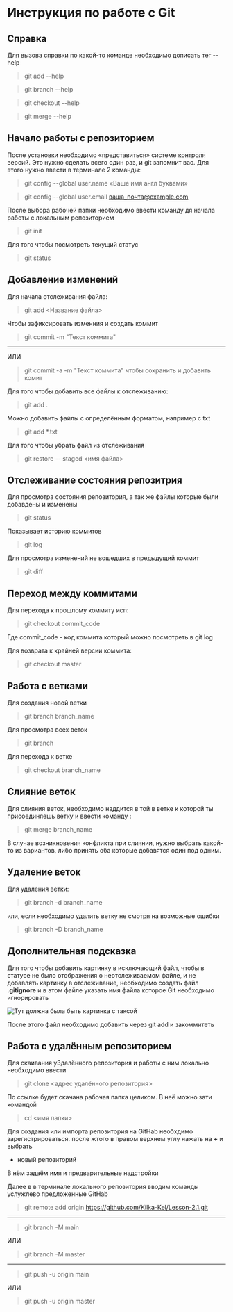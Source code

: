 # Инструкция по работе с Git

## Справка

Для вызова справки по какой-то команде необходимо дописать тег --help
> git add --help

>git branch --help

>git checkout --help

>git merge --help

## Начало работы с репозиторием
После установки необходимо «представиться» системе контроля версий. Это нужно сделать всего один раз, и git запомнит вас. Для этого нужно ввести в терминале 2 команды:
> git config --global user.name «Ваше имя англ буквами»

> git config --global user.email ваша_почта@example.com

После выбора рабочей папки необходимо ввести команду дя начала работы с локальным репозиторием 
> git init

Для того чтобы посмотреть текущий статус 
> git status

## Добавление изменений 
Для начала отслеживания файла:
> git add <Название файла>

Чтобы зафиксировать изменния и создать коммит
> git commit -m "Текст коммита"
-------
ИЛИ 
>git commit -a -m "Текст коммита"
чтобы сохранить и добавить комит

Для того чтобы добавить все файлы к отслеживанию:

> git add .

Можно добавить файлы с определённым форматом, например с txt

> git add *.txt

Для того чтобы убрать файл из отслеживания
>git restore -- staged <имя файла>

## Отслеживание состояния репозитрия

Для просмотра состояния репозитория, а так же файлы которые были добавдены и изменены
>git status

Показывает историю коммитов
>git log

Для просмотра изменений не вошедших в предыдущий коммит
>git diff 

## Переход между коммитами
Для перехода к прошлому коммиту исп:
>git checkout commit_code

Где commit_code - код коммита который можно посмотреть в git log

Для возврата к крайней версии коммита:

>git checkout master

## Работа с ветками
Для создания новой ветки 
>git branch branch_name

Для просмотра всех веток 
>git branch 

Для перехода к ветке
>git checkout branch_name

## Слияние веток
Для слияния веток, необходимо наддится в той в ветке к которой ты присоединяешь ветку и ввести команду :
>git merge branch_name

В случае возникновения конфликта при слиянии, нужно выбрать какой-то из вариантов, либо принять оба которые добавятся один под одним.


## Удаление веток
Для удаления ветки:
>git branch -d branch_name

или, если необходимо удалить ветку не смотря на возможные ошибки

>git branch -D branch_name

## Дополнительная подсказка

Для того чтобы добавить картинку в исключающий файл, чтобы в статусе не было отображения о неотслеживаемом файле, и не добавлять картинку в отслеживание, необходимо создать файл **.gitignore** и в этом файле указать имя файла которое Git необходимо игнорировать 

![Тут должна была быть картинка с таксой](76b6c009085f.png)


После этого файл необходимо добавить через git add и закоммитеть 


## Работа с удалённым репозиторием

Для скаивания у3далённого репозитория и работы с ним локально необходимо ввести 
>git clone <адрес удалённого репозитория>

По ссылке будет скачана рабочая папка целиком. В неё можно зати командой 
>cd <имя папки>

Для создания или импорта репозитория на GitHab необхдимо зарегистрироваться. после жтого в правом верхнем углу нажать на **+** и выбрать 
* новый репозиторий 

В нём задаём имя и предварительные надстройки

Далее в в терминале локального репозитория вводим команды услужлево предложенные GitHab

>git remote add origin https://github.com/Kilka-Kel/Lesson-2.1.git
-------------------
> git branch -M main

ИЛИ

> git branch -M master
-----------------
>git push -u origin main

ИЛИ

> git push -u origin master